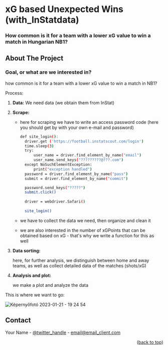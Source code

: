 # xG based Unexpected Wins (with_InStatdata)
### How common is it for a team with a lower xG value to win a match in Hungarian NB1?



<!-- ABOUT THE PROJECT -->
## About The Project


### Goal, or what are we interested in?

how common is it for a team with a lower xG value to win a match in NB1?

Process:

1. **Data:**
   We need data (we obtain them from InStat)

2. **Scrape:**

   - here for scraping we have to write an access password code (here you should get by with your own e-mail and password)
     ``` sh
     def site_login():
       driver.get ('https://football.instatscout.com/login')
       time.sleep(3)
       try:
           user_name = driver.find_element_by_name("email")
           user_name.send_keys("?????????@???.com")
       except NoSuchElementException:
           print("exception handled")
       password = driver.find_element_by_name("pass")
       submit = driver.find_element_by_name("commit")

       password.send_keys("?????")
       submit.click()
       
       driver = webdriver.Safari()
       
       site_login()
      ```

   - we have to collect the data we need, then organize and clean it
   - we are also interested in the number of xGPoints that can be obtained based on xG - that's why we write a function for this as well

3. **Data sorting:**
   
   here, for further analysis, we distinguish between home and away teams, as well as collect detailed data of the matches (shots/xG)
   
   
4. **Analysis and plot:**

   we make a plot and analyze the data



This is where we want to go:

![Képernyőfotó 2023-01-21 - 19 24 54](https://user-images.githubusercontent.com/66861232/213881591-673d1390-591f-46f9-a606-0932a0c695b0.png)



<!-- CONTACT -->
## Contact

Your Name - [@twitter_handle](https://twitter.com/ambrusz_a) - email@email_client.com



<p align="right">(<a href="#readme-top">back to top</a>)</p>


